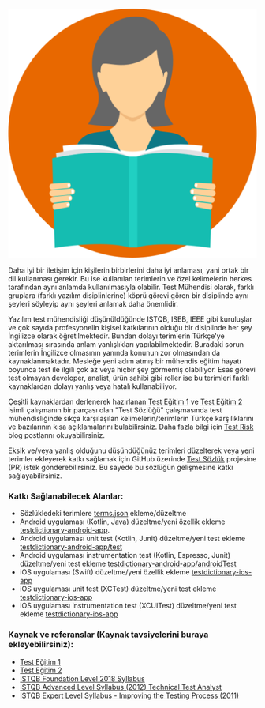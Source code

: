 ![Test Sozluk](src/img/dictionary.png)

Daha iyi bir iletişim için kişilerin birbirlerini daha iyi anlaması, yani ortak bir dil kullanması gerekir. Bu ise kullanılan terimlerin ve özel kelimelerin herkes tarafından aynı anlamda kullanılmasıyla olabilir. Test Mühendisi olarak, farklı gruplara (farklı yazılım disiplinlerine) köprü görevi gören bir disiplinde aynı şeyleri söyleyip aynı şeyleri anlamak daha önemlidir. 

Yazılım test mühendisliği düşünüldüğünde ISTQB, ISEB, IEEE gibi kuruluşlar ve çok sayıda profesyonelin kişisel katkılarının olduğu bir disiplinde her şey İngilizce olarak öğretilmektedir. Bundan dolayı terimlerin Türkçe'ye aktarılması sırasında anlam yanlışlıkları yapılabilmektedir. Buradaki sorun terimlerin İngilizce olmasının yanında konunun zor olmasından da kaynaklanmaktadır. Mesleğe yeni adım atmış bir mühendis eğitim hayatı boyunca test ile ilgili çok az veya hiçbir şey görmemiş olabiliyor. Esas görevi test olmayan developer, analist, ürün sahibi gibi roller ise bu terimleri farklı kaynaklardan dolayı yanlış veya hatalı kullanabiliyor. 

Çeşitli kaynaklardan derlenerek hazırlanan [Test Eğitim 1](https://www.slideshare.net/MesutGne/test-mhendisliine-giri-eitimi-blm-1) ve [Test Eğitim 2](https://www.slideshare.net/MesutGne/test-mhendisliine-giri-eitimi-blm-2) isimli çalışmanın bir parçası olan "Test Sözlüğü" çalışmasında test mühendisliğinde sıkça karşılaşılan kelimelerin/terimlerin Türkçe karşılıklarını ve bazılarının kısa açıklamalarını bulabilirsiniz. Daha fazla bilgi için [Test Risk](http://www.testrisk.com) blog postlarını okuyabilirsiniz.

Eksik ve/veya yanlış olduğunu düşündüğünüz terimleri düzelterek veya yeni terimler ekleyerek katkı sağlamak için GitHub üzerinde [Test Sözlük](https://github.com/gunesmes/testsozluk) projesine (PR) istek gönderebilirsiniz. Bu sayede bu sözlüğün gelişmesine katkı sağlayabilirsiniz.

### Katkı Sağlanabilecek Alanlar:
  * Sözlükledeki terimlere [terms.json](https://github.com/gunesmes/testsozluk/blob/master/terms.json) ekleme/düzeltme
  * Android uygulaması (Kotlin, Java) düzeltme/yeni özellik ekleme [testdictionary-android-app](https://github.com/gunesmes/testdictionary-android-app).
  * Android uygulaması unit test (Kotlin, Junit) düzeltme/yeni test ekleme [testdictionary-android-app/test](https://github.com/gunesmes/testdictionary-android-app/app/src/test/java/testrisk/dictionary)
  * Android uygulaması instrumentation test (Kotlin, Espresso, Junit) düzeltme/yeni test ekleme [testdictionary-android-app/androidTest](https://github.com/gunesmes/testdictionary-android-app/app/src/testAndroid/java/testrisk/dictionary)
  * iOS uygulaması (Swift) düzeltme/yeni özellik ekleme [testdictionary-ios-app](https://github.com/gunesmes/testdictionary-ios-app)
  * iOS uygulaması unit test (XCTest) düzeltme/yeni test ekleme [testdictionary-ios-app](https://github.com/gunesmes/testdictionary-ios-app)
  * iOS uygulaması instrumentation test (XCUITest) düzeltme/yeni test ekleme [testdictionary-ios-app](https://github.com/gunesmes/testdictionary-ios-app)

### Kaynak ve referanslar (Kaynak tavsiyelerini buraya ekleyebilirsiniz):
  * [Test Eğitim 1](https://www.slideshare.net/MesutGne/test-mhendisliine-giri-eitimi-blm-1)
  * [Test Eğitim 2](https://www.slideshare.net/MesutGne/test-mhendisliine-giri-eitimi-blm-2)
  * [ISTQB Foundation Level 2018 Syllabus](https://www.istqb.org/downloads/send/51-ctfl2018/208-ctfl-2018-syllabus.html)
  * [ISTQB Advanced Level Syllabus (2012) Technical Test Analyst](https://www.istqb.org/downloads/send/10-advanced-level-syllabus-2012/55-advanced-level-syllabus-2012-technical-test-analyst.html)
  * [ISTQB Expert Level Syllabus - Improving the Testing Process (2011)](https://www.istqb.org/downloads/send/12-expert-level-documents/75-expert-level-syllabus-improving-the-testing-process-2011.html)
